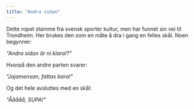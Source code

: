 ```yaml
---
title: "Andra sidan"
---
```


Dette ropet stamme fra svensk sporter kultur, men har funnet sin vei til Trondheim.
Her brukes den som en måte å dra i gang en felles skål. Noen begynner:

_"Andra sidan är ni klara!?"_

Hvorpå den andre parten svarer:

_"Jajamensan, fattas bara!"_

Og det hele avsluttes med en skål:

_"Ååååå, SUPA!"_
